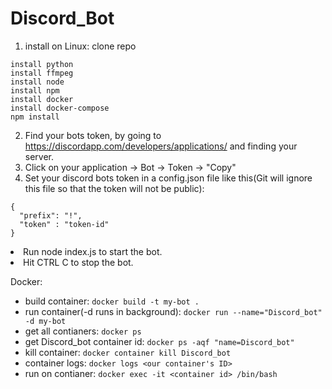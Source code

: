 # Discord_Bot
1. install on Linux:
clone repo
```
install python
install ffmpeg
install node
install npm
install docker
install docker-compose
npm install
```

2. Find your bots token, by going to https://discordapp.com/developers/applications/ and finding your server.
3. Click on your application -> Bot -> Token -> "Copy"
4. Set your discord bots token in a config.json file like this(Git will ignore this file so that the token will not be public): 

```
{
  "prefix": "!",
  "token" : "token-id"
}
```

<li>Run node index.js to start the bot.</li>
<li>Hit CTRL C to stop the bot.</li>


Docker:
- build container:
  ```docker build -t my-bot .```
- run container(-d runs in background):
  ```docker run --name="Discord_bot" -d my-bot```
- get all contianers:
  ```docker ps```
- get Discord_bot container id:
  ```docker ps -aqf "name=Discord_bot"```
- kill container:
  ```docker container kill Discord_bot```
- container logs:
  ```docker logs <our container's ID>```
- run on contianer:
  ```docker exec -it <container id> /bin/bash```
